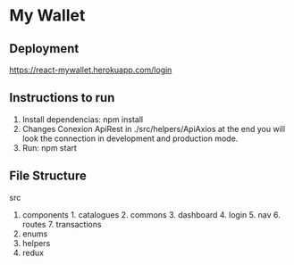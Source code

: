 # My Wallet



## Deployment

https://react-mywallet.herokuapp.com/login

## Instructions to run

1. Install dependencias: npm install
2. Changes Conexion ApiRest in ./src/helpers/ApiAxios at the end you will look the connection in development and production mode.
3. Run: npm start

## File Structure

src
  1.  components
    1. catalogues
    2. commons
    3. dashboard
    4. login
    5. nav
    6. routes
    7. transactions
  2. enums
  3. helpers
  4. redux
